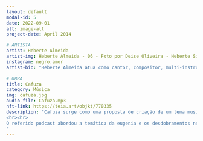 ```yaml
---
layout: default
modal-id: 5
date: 2022-09-01
alt: image-alt
project-date: April 2014

# ARTISTA
artist: Heberte Almeida
artist-img: Heberte Almeida - 06 - Foto por Deise Oliveira - Heberte Silva Almeida.jpg
instagram: negro.amor
artist-bio: "Heberte Almeida atua como cantor, compositor, multi-instrumentista e educador musical. Em 2020, lançou o álbum Negro Amor, seu primeiro trabalho em carreira solo. Neste mesmo período desenvolveu a pesquisa Poéticas do Morro por meio do Edital LAB Cultural do BDMG Cultural. O mesmo é um dos autores da trilha sonora original do filme No Coração do Mundo. Integra as bandas Pelos e Diplomattas, além de colaborar com diversos artistas da cena belorizontina."

# OBRA
title: Cafuza
category: Música
img: cafuza.jpg
audio-file: Cafuza.mp3
nft-link: https://teia.art/objkt/770335
description: "Cafuza surge como uma proposta de criação de um tema musical para a abertura do podcast Pelo Avesso. A composição instrumental desenvolve uma rítmica com elementos musicais que remetem a sonoridades indígenas e afro-brasileiras em uma trama com guitarras e texturas eletrônicas. A música carrega um sentimento de afirmação de uma brasilidade que se ergue pela força, beleza, resistência e encantos dos povos originários e das comunidades negras. Um Brasil que disputa o presente, relê o passado e visualiza o seu futuro nos braços, mentes e almas das pessoas negras e indígenas.
<br><br>
O referido podcast abordou a temática da eugenia e os desdobramentos nefastos dessa teoria racista nas estruturas, no imaginário e nas ações do estado e da sociedade brasileira. Embora, a música esteja presente no podcast Pelo Avesso ela nunca foi lançada.
" 
---
```

